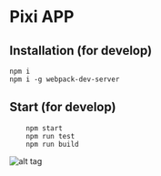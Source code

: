 Pixi APP
=============

Installation (for develop)
------------

```
npm i 
npm i -g webpack-dev-server
```
Start (for develop)
------------

```
    npm start
    npm run test
    npm run build  
```

![alt tag](https://screenshot.codepen.io/504237.wrLPJz.1761b234-f196-421e-88e1-85e481278b08.png)

